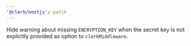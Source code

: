 ```yaml
---
'@clerk/nextjs': patch
---
```


Hide warning about missing `ENCRYPTION_KEY` when the secret key is not explictily provided as option to `clerkMiddleware`.
